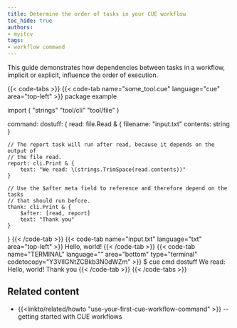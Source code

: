```yaml
---
title: Determine the order of tasks in your CUE workflow
toc_hide: true
authors:
- myitcv
tags:
- workflow command
---
```


This guide demonstrates how dependencies between tasks in a workflow, implicit
or explicit, influence the order of execution.

{{< code-tabs >}}
{{< code-tab name="some_tool.cue" language="cue" area="top-left" >}}
package example

import (
	"strings"
	"tool/cli"
	"tool/file"
)

command: dostuff: {
	read: file.Read & {
		filename: "input.txt"
		contents: string
	}

	// The report task will run after read, because it depends on the output of
	// the file read.
	report: cli.Print & {
		text: "We read: \(strings.TrimSpace(read.contents))"
	}

	// Use the $after meta field to reference and therefore depend on the tasks
	// that should run before.
	thank: cli.Print & {
		$after: [read, report]
		text: "Thank you"
	}
}
{{< /code-tab >}}
{{< code-tab name="input.txt" language="txt" area="top-left" >}}
Hello, world!
{{< /code-tab >}}
{{< code-tab name="TERMINAL" language="" area="bottom" type="terminal" codetocopy="Y3VlIGNtZCBkb3N0dWZm" >}}
$ cue cmd dostuff
We read: Hello, world!
Thank you
{{< /code-tab >}}
{{< /code-tabs >}}

## Related content

- {{<linkto/related/howto "use-your-first-cue-workflow-command" >}}
  -- getting started with CUE workflows

